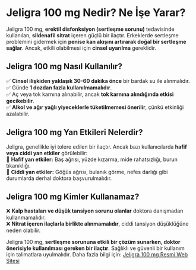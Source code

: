 # Jeligra 100 mg Nedir? Ne İşe Yarar?

Jeligra 100 mg, **erektil disfonksiyon (sertleşme sorunu)** tedavisinde kullanılan, **sildenafil sitrat** içeren güçlü bir ilaçtır. Erkeklerde sertleşme problemini gidermek için **penise kan akışını artırarak doğal bir sertleşme sağlar**. Ancak, etkili olabilmesi için **cinsel uyarılma** gereklidir.  

## Jeligra 100 mg Nasıl Kullanılır?
✅ **Cinsel ilişkiden yaklaşık 30-60 dakika önce** bir bardak su ile alınmalıdır.  
✅ Günde **1 dozdan fazla kullanılmamalıdır**.  
✅ Aç veya tok karnına alınabilir, ancak **tok karnına alındığında etkisi gecikebilir**.  
✅ **Alkol ve ağır yağlı yiyeceklerle tüketilmemesi önerilir**, çünkü etkinliği azalabilir.  

## Jeligra 100 mg Yan Etkileri Nelerdir?
Jeligra, genellikle iyi tolere edilen bir ilaçtır. Ancak bazı kullanıcılarda **hafif veya ciddi yan etkiler** görülebilir:  
🔹 **Hafif yan etkiler:** Baş ağrısı, yüzde kızarma, mide rahatsızlığı, burun tıkanıklığı.  
🔹 **Ciddi yan etkiler:** Göğüs ağrısı, bulanık görme, nefes darlığı gibi durumlarda derhal doktora başvurulmalıdır.  

## Jeligra 100 mg Kimler Kullanamaz?
❌ **Kalp hastaları ve düşük tansiyon sorunu olanlar** doktora danışmadan kullanmamalıdır.  
❌ **Nitrat içeren ilaçlarla birlikte alınmamalıdır**, ciddi tansiyon düşüklüğüne neden olabilir.  

Jeligra 100 mg, **sertleşme sorununa etkili bir çözüm sunarken, doktor önerisiyle kullanılması gereken bir ilaçtır**. Sağlıklı ve güvenli bir kullanım için talimatlara uyulmalıdır.
Daha fazla bilgi için: [Jeligra 100 mg Resmi Web Sitesi](https://www.jeligra100mg.org/)
